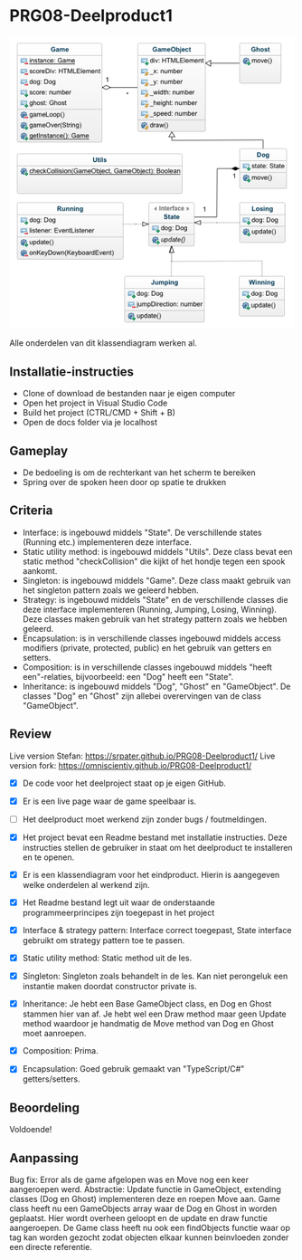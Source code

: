 # PRG08-Deelproduct1

![UML](uml.png?raw=true "UML")

Alle onderdelen van dit klassendiagram werken al.

## Installatie-instructies

- Clone of download de bestanden naar je eigen computer
- Open het project in Visual Studio Code
- Build het project (CTRL/CMD + Shift + B)
- Open de docs folder via je localhost

## Gameplay

- De bedoeling is om de rechterkant van het scherm te bereiken
- Spring over de spoken heen door op spatie te drukken

## Criteria

- Interface: is ingebouwd middels "State". De verschillende states (Running etc.) implementeren deze interface.
- Static utility method: is ingebouwd middels "Utils". Deze class bevat een static method "checkCollision" die kijkt of het hondje tegen een spook aankomt.
- Singleton: is ingebouwd middels "Game". Deze class maakt gebruik van het singleton pattern zoals we geleerd hebben.
- Strategy: is ingebouwd middels "State" en de verschillende classes die deze interface implementeren (Running, Jumping, Losing, Winning). Deze classes maken gebruik van het strategy pattern zoals we hebben geleerd.
- Encapsulation: is in verschillende classes ingebouwd middels access modifiers (private, protected, public) en het gebruik van getters en setters.
- Composition: is in verschillende classes ingebouwd middels "heeft een"-relaties, bijvoorbeeld: een "Dog" heeft een "State".
- Inheritance: is ingebouwd middels "Dog", "Ghost" en "GameObject". De classes "Dog" en "Ghost" zijn allebei overervingen van de class "GameObject".

## Review

Live version Stefan: https://srpater.github.io/PRG08-Deelproduct1/
Live version fork: https://omniscientjv.github.io/PRG08-Deelproduct1/

- [x] De code voor het deelproject staat op je eigen GitHub.  
- [x] Er is een live page waar de game speelbaar is. 
- [ ] Het deelproduct moet werkend zijn zonder bugs / foutmeldingen. 
- [x] Het project bevat een Readme bestand met installatie instructies. Deze instructies stellen de gebruiker in staat om het deelproduct te installeren en te openen.  
- [x] Er is een klassendiagram voor het eindproduct. Hierin is aangegeven welke onderdelen al werkend zijn. 
- [x] Het Readme bestand legt uit waar de onderstaande programmeerprincipes zijn toegepast in het project 

- [x]  Interface & strategy pattern: Interface correct toegepast, State interface gebruikt om strategy pattern toe te passen.
- [x]  Static utility method: Static method uit de les.
- [x]  Singleton: Singleton zoals behandelt in de les. Kan niet perongeluk een instantie maken doordat constructor private is.
- [x]  Inheritance: Je hebt een Base GameObject class, en Dog en Ghost stammen hier van af. Je hebt wel een Draw method maar geen Update method waardoor je handmatig de Move method van Dog en Ghost moet aanroepen.
- [x]  Composition: Prima.
- [x]  Encapsulation: Goed gebruik gemaakt van "TypeScript/C#" getters/setters. 

## Beoordeling
Voldoende!

## Aanpassing
Bug fix: Error als de game afgelopen was en Move nog een keer aangeroepen werd.
Abstractie: Update functie in GameObject, extending classes (Dog en Ghost) implementeren deze en roepen Move aan.
Game class heeft nu een GameObjects array waar de Dog en Ghost in worden geplaatst. Hier wordt overheen geloopt en de update en draw functie aangeroepen.
De Game class heeft nu ook een findObjects functie waar op tag kan worden gezocht zodat objecten elkaar kunnen beinvloeden zonder een directe referentie.
